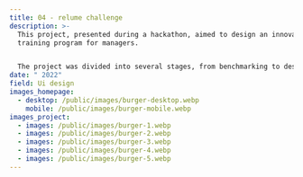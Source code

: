 ```yaml
---
title: 04 - relume challenge
description: >-
  This project, presented during a hackathon, aimed to design an innovative
  training program for managers.


  The project was divided into several stages, from benchmarking to designing mockups, including wireframes and the UX research phase.
date: " 2022"
field: Ui design
images_homepage:
  - desktop: /public/images/burger-desktop.webp
    mobile: /public/images/burger-mobile.webp
images_project:
  - images: /public/images/burger-1.webp
  - images: /public/images/burger-2.webp
  - images: /public/images/burger-3.webp
  - images: /public/images/burger-4.webp
  - images: /public/images/burger-5.webp
---
```


